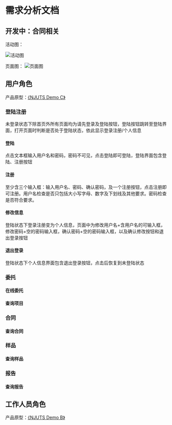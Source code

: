 # 需求分析文档

## 开发中：合同相关

活动图：

![活动图](http://www.plantuml.com/plantuml/png/SoWkIImgAStDuQfvkcxHiuxjDLnW4Qwq_A9iBgldK-O_wvZmP4V3anshdaxeU3gXnnegysp-qkTpkf7551BJ4pFpk8fI2r8JOVgVx5_tRCfEcAeQPSUyaip2qjJmZCoIr9gdEvgUpjdridb53P9-T3sfUIaA4BEUhbluRC4Eg3ZK6eNoZCoSL8rdCzO_dR3iPSEi5_lRDJEBDO0SpRpy4f2u9hBPI5O2pUjOy7Bc4dHxuE60Gn_Cvyyw6vxDwSJGNLoINy3b0EG2WnG0)

页面图：
![页面图](http://www.plantuml.com/plantuml/png/VLFjIiCm5Fr_dw8lq1S8DEnLwXo2EXqwVvM17wX57KOSWbBPAXiCVrIKORlvqPT9qlOjRBcfPgNkLtFkEJadkJTjx7VjlUv1UniwTdFBtcWPoM0gtH0Ss5tRR3MxXlIUvJNZYx5Whc1NKC46oNSCfSlgYC-xzFkcXa08RRjZYF1D9ntWSI07SulYLuMYnA9A6lXo546lwam88fDMN05ndJ0w5juYEvcMrqL1hiUGxF0XZS-XjbfSP3X9l4iynshxtc-3_shESgWoqq4HCPhBVi2ZVb5yzFd7ksHUCdj2MLMD2t4QygzRf7ZiowENCabdG0S6KPpIwxw4_6ThqcN7OgAuJ08_OMSEOCEaoyJ5qABOE5KKuzTqDh5eVhUoxewo-tpC-4MZ-WVH0ps643t6DEcAALQsu25C_ScK2OtMpdh-P_m0)

## 用户角色

产品原型：[《NJUTS Demo C》](https://modao.cc/app/cw9wVplWraurp2Y0ExYIQQ)

### 登陆注册

未登录状态下除首页外所有页面均为请先登录及登陆按钮，登陆按钮跳转至登陆界面，打开页面时判断是否处于登陆状态，依此显示登录注册/个人信息

#### 登陆

点击文本框输入用户名和密码，密码不可见，点击登陆即可登陆，登陆界面包含登陆、注册按钮

#### 注册

至少含三个输入框：输入用户名、密码、确认密码，及一个注册按钮，点击注册即可注册。用户名检查是否只包括大小写字母、数字及下划线及其他要求。密码检查是否符合要求。

#### 修改信息

登陆状态下登录注册变为个人信息，页面中为修改用户名+含用户名的可输入框，修改密码+空的密码输入框，确认密码+空的密码输入框，以及确认修改按钮和退出登录按钮

#### 退出登录

登陆状态下个人信息界面包含退出登录按钮，点击后恢复到未登陆状态

### 委托

#### 在线委托

#### 查询项目

### 合同

#### 查询合同

### 样品

#### 查询样品

### 报告

#### 查询报告

## 工作人员角色

产品原型：[《NJUTS Demo B》](https://modao.cc/app/lp8r9FQtrb9z2r8QmtIObT)

